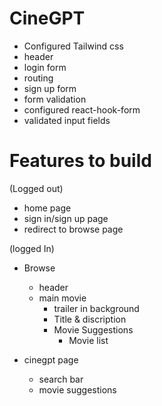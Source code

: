 # CineGPT

- Configured Tailwind css
- header
- login form
- routing
- sign up form
- form validation
- configured react-hook-form
- validated input fields


# Features to build
(Logged out)
- home page
- sign in/sign up page
- redirect to browse page

(logged In)
- Browse
    - header
    - main movie 
        - trailer in background
        - Title & discription
        - Movie Suggestions
            - Movie list 


- cinegpt page
    - search bar
    - movie suggestions
        